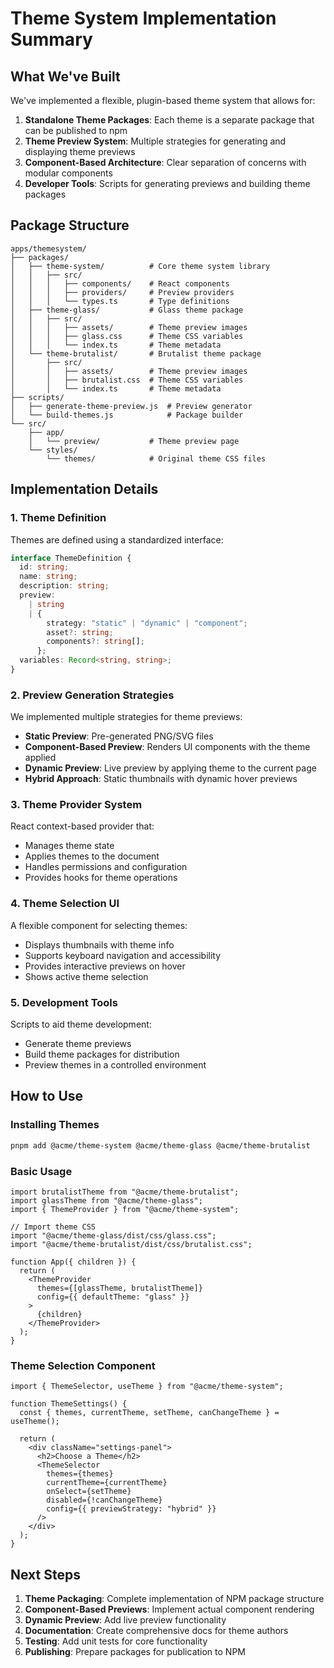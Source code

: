 # Theme System Implementation Summary

## What We've Built

We've implemented a flexible, plugin-based theme system that allows for:

1. **Standalone Theme Packages**: Each theme is a separate package that can be published to npm
2. **Theme Preview System**: Multiple strategies for generating and displaying theme previews
3. **Component-Based Architecture**: Clear separation of concerns with modular components
4. **Developer Tools**: Scripts for generating previews and building theme packages

## Package Structure

```
apps/themesystem/
├── packages/
│   ├── theme-system/          # Core theme system library
│   │   ├── src/
│   │   │   ├── components/    # React components
│   │   │   ├── providers/     # Preview providers
│   │   │   └── types.ts       # Type definitions
│   ├── theme-glass/           # Glass theme package
│   │   ├── src/
│   │   │   ├── assets/        # Theme preview images
│   │   │   ├── glass.css      # Theme CSS variables
│   │   │   └── index.ts       # Theme metadata
│   └── theme-brutalist/       # Brutalist theme package
│       ├── src/
│       │   ├── assets/        # Theme preview images
│       │   ├── brutalist.css  # Theme CSS variables
│       │   └── index.ts       # Theme metadata
├── scripts/
│   ├── generate-theme-preview.js  # Preview generator
│   └── build-themes.js            # Package builder
└── src/
    ├── app/
    │   └── preview/           # Theme preview page
    └── styles/
        └── themes/            # Original theme CSS files
```

## Implementation Details

### 1. Theme Definition

Themes are defined using a standardized interface:

```typescript
interface ThemeDefinition {
  id: string;
  name: string;
  description: string;
  preview:
    | string
    | {
        strategy: "static" | "dynamic" | "component";
        asset?: string;
        components?: string[];
      };
  variables: Record<string, string>;
}
```

### 2. Preview Generation Strategies

We implemented multiple strategies for theme previews:

- **Static Preview**: Pre-generated PNG/SVG files
- **Component-Based Preview**: Renders UI components with the theme applied
- **Dynamic Preview**: Live preview by applying theme to the current page
- **Hybrid Approach**: Static thumbnails with dynamic hover previews

### 3. Theme Provider System

React context-based provider that:

- Manages theme state
- Applies themes to the document
- Handles permissions and configuration
- Provides hooks for theme operations

### 4. Theme Selection UI

A flexible component for selecting themes:

- Displays thumbnails with theme info
- Supports keyboard navigation and accessibility
- Provides interactive previews on hover
- Shows active theme selection

### 5. Development Tools

Scripts to aid theme development:

- Generate theme previews
- Build theme packages for distribution
- Preview themes in a controlled environment

## How to Use

### Installing Themes

```bash
pnpm add @acme/theme-system @acme/theme-glass @acme/theme-brutalist
```

### Basic Usage

```tsx
import brutalistTheme from "@acme/theme-brutalist";
import glassTheme from "@acme/theme-glass";
import { ThemeProvider } from "@acme/theme-system";

// Import theme CSS
import "@acme/theme-glass/dist/css/glass.css";
import "@acme/theme-brutalist/dist/css/brutalist.css";

function App({ children }) {
  return (
    <ThemeProvider
      themes={[glassTheme, brutalistTheme]}
      config={{ defaultTheme: "glass" }}
    >
      {children}
    </ThemeProvider>
  );
}
```

### Theme Selection Component

```tsx
import { ThemeSelector, useTheme } from "@acme/theme-system";

function ThemeSettings() {
  const { themes, currentTheme, setTheme, canChangeTheme } = useTheme();

  return (
    <div className="settings-panel">
      <h2>Choose a Theme</h2>
      <ThemeSelector
        themes={themes}
        currentTheme={currentTheme}
        onSelect={setTheme}
        disabled={!canChangeTheme}
        config={{ previewStrategy: "hybrid" }}
      />
    </div>
  );
}
```

## Next Steps

1. **Theme Packaging**: Complete implementation of NPM package structure
2. **Component-Based Previews**: Implement actual component rendering
3. **Dynamic Preview**: Add live preview functionality
4. **Documentation**: Create comprehensive docs for theme authors
5. **Testing**: Add unit tests for core functionality
6. **Publishing**: Prepare packages for publication to NPM
